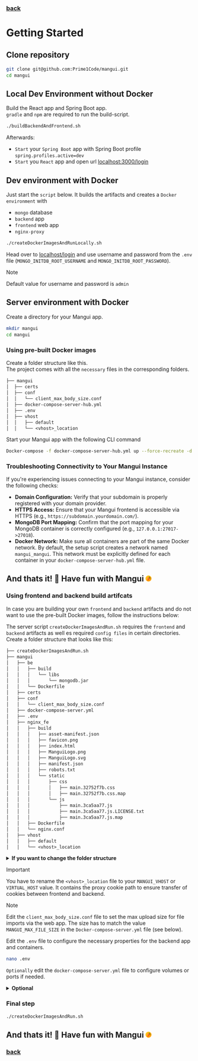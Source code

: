 ### [back](../README.md)

# Getting Started

## Clone repository

```sh
git clone git@github.com:Prime1Code/mangui.git
cd mangui
```

## Local Dev Environment without Docker

Build the React app and Spring Boot app. <br>
`gradle` and `npm` are required to run the build-script.
```sh
./buildBackendAndFrontend.sh
```

Afterwards:<br>

* `Start` your `Spring Boot` app with Spring Boot profile `spring.profiles.active=dev`
* `Start` you `React` app and open url [localhost:3000/login](localhost:3000/login)

## Dev environment with Docker

Just start the `script` below. It builds the artifacts and creates a `Docker environment` with

* `mongo` database
* `backend` app
* `frontend` web app
* `nginx-proxy`

```sh
./createDockerImagesAndRunLocally.sh
```

Head over to [localhost/login](localhost/login) and use username and password from the `.env`
file (`MONGO_INITDB_ROOT_USERNAME` and `MONGO_INITDB_ROOT_PASSWORD`). <br>

> [!NOTE]  
> Default value for username and password is `admin`

## Server environment with Docker
Create a directory for your Mangui app.
```sh
mkdir mangui
cd mangui
```

### Using pre-built Docker images

Create a folder structure like this. <br>
The project comes with all the `necessary` files in the corresponding folders.

```
├── mangui
│  ├── certs
│  ├── conf
│  │   └── client_max_body_size.conf
│  ├── docker-compose-server-hub.yml
│  ├── .env
│  ├── vhost
│  │   ├── default
│  │   └── <vhost>_location
```

Start your Mangui app with the following CLI command
```sh
Docker-compose -f docker-compose-server-hub.yml up --force-recreate -d
```

### Troubleshooting Connectivity to Your Mangui Instance

If you're experiencing issues connecting to your Mangui instance, consider the following checks:

- **Domain Configuration:** Verify that your subdomain is properly registered with your domain provider.
- **HTTPS Access:** Ensure that your Mangui frontend is accessible via HTTPS (e.g., `https://subdomain.yourdomain.com/`).
- **MongoDB Port Mapping:** Confirm that the port mapping for your MongoDB container is correctly configured (e.g., `127.0.0.1:27017->27018`).
- **Docker Network:** Make sure all containers are part of the same Docker network. By default, the setup script creates a network named `mangui_mangui`. This network must be explicitly defined for each container in your `docker-compose-server-hub.yml` file.

## And thats it! 🎉 Have fun with Mangui <img src="../screenshots/ManguiLogo.svg" width="16px"/>


### Using frontend and backend build artifcats

In case you are building your own `frontend` and `backend` artifacts and do not want to use the pre-built Docker images, follow the instructions below:<br>

The server script `createDockerImagesAndRun.sh` requires the `frontend` and `backend` artifacts as well es
required `config files` in certain directories.<br>
Create a folder structure that looks like this:

```
├── createDockerImagesAndRun.sh
├── mangui
│   ├── be
│   │   ├── build
│   │   │   └── libs
│   │   │       └── mongodb.jar
│   │   └── Dockerfile
│   ├── certs
│   ├── conf
│   │   └── client_max_body_size.conf
│   ├── docker-compose-server.yml
│   ├── .env
│   ├── nginx_fe
│   │   ├── build
│   │   │   ├── asset-manifest.json
│   │   │   ├── favicon.png
│   │   │   ├── index.html
│   │   │   ├── ManguiLogo.png
│   │   │   ├── ManguiLogo.svg
│   │   │   ├── manifest.json
│   │   │   ├── robots.txt
│   │   │   └── static
│   │   │       ├── css
│   │   │       │   ├── main.32752f7b.css
│   │   │       │   ├── main.32752f7b.css.map
│   │   │       └── js
│   │   │           ├── main.3ca5aa77.js
│   │   │           ├── main.3ca5aa77.js.LICENSE.txt
│   │   │           ├── main.3ca5aa77.js.map
│   │   ├── Dockerfile
│   │   └── nginx.conf
│   ├── vhost
│   │   ├── default
│   │   └── <vhost>_location
```
<details>
  <summary><strong>If you want to change the folder structure</strong></summary>

```sh
nano createDockerImagesAndRun.sh
```

</details>

> [!IMPORTANT]  
> You have to rename the `<vhost>_location` file to your `MANGUI_VHOST` or `VIRTUAL_HOST` value.
> It contains the proxy cookie path to ensure transfer of cookies between frontend and backend.

> [!NOTE]  
> Edit the `client_max_body_size.conf` file to set the max upload size for file imports via the web app.
> The size has to match the value `MANGUI_MAX_FILE_SIZE` in the `Docker-compose-server.yml` file (see below).


Edit the `.env` file to configure the necessary properties for the backend app and containers.<br>

```sh
nano .env
```

`Optionally` edit the `docker-compose-server.yml` file to configure volumes or ports if needed.
<details>
  <summary><strong>Optional</strong></summary>

```sh
nano docker-compose-server.yml
```

</details>

### Final step

```sh
./createDockerImagesAndRun.sh
```

## And thats it! 🎉 Have fun with Mangui <img src="../screenshots/ManguiLogo.svg" width="16px"/>

### [back](../README.md)
